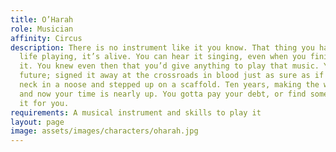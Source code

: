 ```yaml
---
title: O’Harah
role: Musician
affinity: Circus
description: There is no instrument like it you know. That thing you have spent your
  life playing, it’s alive. You can hear it singing, even when you finish playing
  it. You knew even then that you’d give anything to play that music. You gave your
  future; signed it away at the crossroads in blood just as sure as if you’d put your
  neck in a noose and stepped up on a scaffold. Ten years, making the world dance,
  and now your time is nearly up. You gotta pay your debt, or find someone to pay
  it for you.
requirements: A musical instrument and skills to play it
layout: page
image: assets/images/characters/oharah.jpg
---
```

